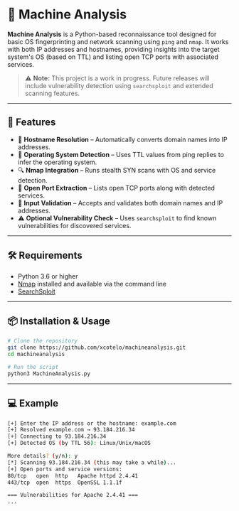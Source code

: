 # 🔎 Machine Analysis

**Machine Analysis** is a Python-based reconnaissance tool designed for basic OS fingerprinting and network scanning using `ping` and `nmap`. It works with both IP addresses and hostnames, providing insights into the target system's OS (based on TTL) and listing open TCP ports with associated services.

> ⚠️ **Note:** This project is a work in progress. Future releases will include vulnerability detection using `searchsploit` and extended scanning features.

---

## 🚀 Features

- 📡 **Hostname Resolution** – Automatically converts domain names into IP addresses.
- 🧠 **Operating System Detection** – Uses TTL values from ping replies to infer the operating system.
- 🔍 **Nmap Integration** – Runs stealth SYN scans with OS and service detection.
- 🔐 **Open Port Extraction** – Lists open TCP ports along with detected services.
- 🧰 **Input Validation** – Accepts and validates both domain names and IP addresses.
- ⚠️ **Optional Vulnerability Check** – Uses `searchsploit` to find known vulnerabilities for discovered services.

---

## 🛠️ Requirements

- Python 3.6 or higher
- [Nmap](https://nmap.org/) installed and available via the command line
- [SearchSploit](https://github.com/offensive-security/exploitdb)

---

## 📦 Installation & Usage

```bash
# Clone the repository
git clone https://github.com/xcotelo/machineanalysis.git
cd machineanalysis

# Run the script
python3 MachineAnalysis.py
```
---

## 💻 Example
```bash
[+] Enter the IP address or the hostname: example.com
[+] Resolved example.com → 93.184.216.34
[+] Connecting to 93.184.216.34
[+] Detected OS (by TTL 56): Linux/Unix/macOS

More details? (y/n): y
[*] Scanning 93.184.216.34 (this may take a while)...
[+] Open ports and service versions:
80/tcp   open  http   Apache httpd 2.4.41
443/tcp  open  https  OpenSSL 1.1.1f

=== Vulnerabilities for Apache 2.4.41 ===
...
